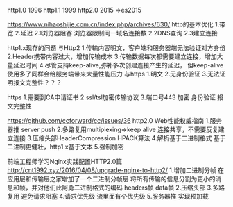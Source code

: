 http1.0 1996
http1.1 1999
http2.0 2015 =>es2015

https://www.nihaoshijie.com.cn/index.php/archives/630/
http的基本优化
1.带宽
2.延迟
  2.1浏览器阻塞  浏览器限制同一域名连接数
  2.2DNS查询
  2.3建立连接
  
  
http1.x现存的问题
与Http2
1.传输内容明文，客户端和服务器端无法验证对方身份
2.Header携带内容过大，增加传输成本
3.传输数据每次都需要建立连接，增加大量延迟时间
4.尽管支持keep-alive,弥补多次创建连接产生的延迟，
但keep-alive使用多了同样会给服务端带来大量性能压力
与https
1.明文
2.无身份验证
3.无法证明报文完整性？？？


https
1.需要到CA申请证书
2.ssl/tsl加密传输协议
3.端口号443
加密 身份验证 报文完整性


https://github.com/ccforward/cc/issues/36
http2.0  Web性能权威指南
1.服务器推 server push
2.多路复用multiplexing=>keep alive
  连接共享，不需要反复建立连接
3.压缩头部HeaderCompression HPACK算法
4.解析基于二进制格式
  基于二进制更健壮，http1.x基于文本
5.强制加密


前端工程师学习Nginx实践配置HTTP2.0篇
http://cnt1992.xyz/2016/04/08/upgrade-nginx-to-http2/
1.增加二进制分帧 在应用层和传输层之家增加了一个二进制分帧层
将所有传输的信息分割为更小的消息和帧，并对他们此阿勇二进制格式的编码
headers帧 data帧
2.压缩头部
3.多路复用 避免请求阻塞
4.请求优先级 流里面有个优先级
5.服务器推 实现预加载